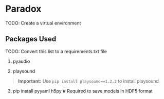 # Paradox

TODO: Create a virtual environment

## Packages Used

TODO: Convert this list to a requirements.txt file

1. pyaudio

2. playsound
>**Important:** Use `pip install playsound==1.2.2` to install playsound

3. pip install pyyaml h5py  # Required to save models in HDF5 format